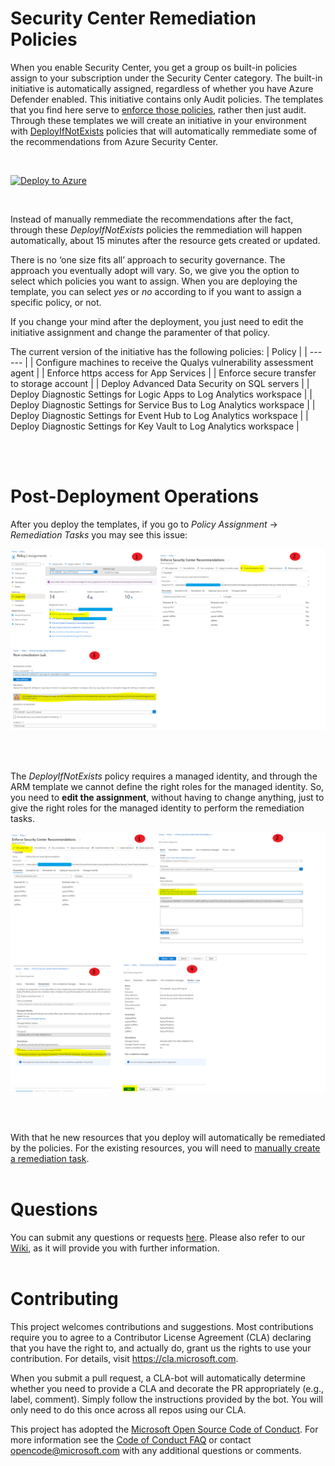 # Security Center Remediation Policies

When you enable Security Center, you get a group os built-in policies assign to your subscription under the Security Center category. The built-in initiative is automatically assigned, regardless of whether you have Azure Defender enabled. This initiative contains only Audit policies. The templates that you find here serve to [enforce those policies](https://docs.microsoft.com/en-us/azure/governance/policy/how-to/remediate-resources#create-a-remediation-task-through-portal), rather then just audit. Through these templates we will create an initiative in your environment with [DeployIfNotExists](https://docs.microsoft.com/en-us/azure/governance/policy/concepts/effects#deployifnotexists) policies that will automatically remmediate some of the recommendations from Azure Security Center.

<br/>

[![Deploy to Azure](https://aka.ms/deploytoazurebutton)](https://portal.azure.com/#create/Microsoft.Template/uri/https%3A%2F%2Fraw.githubusercontent.com%2Fjoanabmartins%2FSecurityOptimization%2Fmaster%2Fazuredeploy.json)

 <br/>

Instead of manually remmediate the recommendations after the fact, through these *DeployIfNotExists* policies the remmediation will happen automatically, about 15 minutes after the resource gets created or updated.

There is no ‘one size fits all’ approach to security governance. The approach you eventually adopt will vary. So, we give you the option to select which policies you want to assign. When you are deploying the template, you can select *yes* or *no* according to if you want to assign a specific policy, or not.

If you change your mind after the deployment, you just need to edit the initiative assignment and change the paramenter of that policy.

The current version of the initiative has the following policies: 
| Policy |
| ------ |
| Configure machines to receive the Qualys vulnerability assessment agent |
| Enforce https access for App Services |
| Enforce secure transfer to storage account |
| Deploy Advanced Data Security on SQL servers | 
| Deploy Diagnostic Settings for Logic Apps to Log Analytics workspace | 
| Deploy Diagnostic Settings for Service Bus to Log Analytics workspace | 
| Deploy Diagnostic Settings for Event Hub to Log Analytics workspace | 
| Deploy Diagnostic Settings for Key Vault to Log Analytics workspace | 


 
 <br/>
 <br/>
 
# Post-Deployment Operations

After you deploy the templates, if you go to *Policy Assignment* -> *Remediation Tasks* you may see this issue:
 <p align="left">
  <img src="./media/PolicyAssignmentError.png" >
</p>
<br/>
<br/>

The *DeployIfNotExists* policy requires a managed identity, and through the ARM template we cannot define the right roles for the managed identity. So, you need to **edit the assignment**, without having to change anything, just to give the right roles for the managed identity to perform the remediation tasks.
 <p align="left">
  <img src="./media/PolicyAssignmentEdit.png">
</p>

<br/>
<br/>

With that he new resources that you deploy will automatically be remediated by the policies. For the existing resources, you will need to [manually create a remediation task](https://docs.microsoft.com/en-us/azure/governance/policy/how-to/remediate-resources#create-a-remediation-task-through-portal).
<br/>
<br/>
# Questions
You can submit any questions or requests [here](https://github.com/Azure/Azure-Security-Center/issues). Please also refer to our [Wiki](https://github.com/Azure/Azure-Security-Center/wiki#resources), as it will provide you with further information.
<br/>
<br/>
# Contributing

This project welcomes contributions and suggestions.  Most contributions require you to agree to a
Contributor License Agreement (CLA) declaring that you have the right to, and actually do, grant us
the rights to use your contribution. For details, visit https://cla.microsoft.com.

When you submit a pull request, a CLA-bot will automatically determine whether you need to provide
a CLA and decorate the PR appropriately (e.g., label, comment). Simply follow the instructions
provided by the bot. You will only need to do this once across all repos using our CLA.

This project has adopted the [Microsoft Open Source Code of Conduct](https://opensource.microsoft.com/codeofconduct/).
For more information see the [Code of Conduct FAQ](https://opensource.microsoft.com/codeofconduct/faq/) or
contact [opencode@microsoft.com](mailto:opencode@microsoft.com) with any additional questions or comments.
